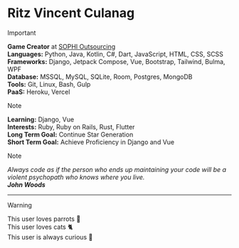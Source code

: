 # Ritz Vincent Culanag

> [!IMPORTANT]
> **Game Creator** at [SOPHI Outsourcing](https://sophi-outsourcing.com/) \
> **Languages:** Python, Java, Kotlin, C#, Dart, JavaScript, HTML, CSS, SCSS \
> **Frameworks:** Django, Jetpack Compose, Vue, Bootstrap, Tailwind, Bulma, WPF \
> **Database:** MSSQL, MySQL, SQLite, Room, Postgres, MongoDB \
> **Tools:** Git, Linux, Bash, Gulp \
> **PaaS:** Heroku, Vercel

> [!NOTE]
> **Learning:** Django, Vue \
> **Interests:** Ruby, Ruby on Rails, Rust, Flutter \
> **Long Term Goal:** Continue Star Generation \
> **Short Term Goal:** Achieve Proficiency in Django and Vue

> [!NOTE]  
> *Always code as if the person who ends up maintaining your code will be a violent psychopath who knows where you live.*
> <br>
> ***John Woods***

---

> [!WARNING]
> This user loves parrots 🦜\
> This user loves cats 🐈 \
> This user is always curious 🧠
